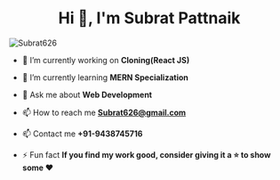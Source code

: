 <!-- <img align="right" alt="Coding" width="550" height="350" src="https://user-images.githubusercontent.com/60788180/131893851-b24002a3-72be-40cf-a179-7cbdff89b087.gif"/> -->

<h1 align="center">Hi 👋, I'm Subrat Pattnaik</h1>
<!-- <h3 align="center">Mech-Coder</h3> -->

<p align="left"> <img src="https://komarev.com/ghpvc/?username=Subrat626&label=Profile%20views&color=0e75b6&style=flat" alt="Subrat626" /> </p>

- 🔭 I’m currently working on **Cloning(React JS)**

- 🌱 I’m currently learning **MERN Specialization**

- 💬 Ask me about **Web Development**

- 📫 How to reach me **Subrat626@gmail.com**

- 📫 Contact me **+91-9438745716**

- ⚡ Fun fact **If you find my work good, consider giving it a ⭐ to show some ❤️**

<!-- <h3 align="left">Connect with me:</h3>
<p align="left">
<a href="https://twitter.com/vivekyadav166" target="blank"><img align="center" src="https://raw.githubusercontent.com/rahuldkjain/github-profile-readme-generator/master/src/images/icons/Social/twitter.svg" alt="vivekyadav166" height="30" width="40" /></a>
<a href="https://linkedin.com/in/vivekyadav166" target="blank"><img align="center" src="https://raw.githubusercontent.com/rahuldkjain/github-profile-readme-generator/master/src/images/icons/Social/linked-in-alt.svg" alt="vivekyadav166" height="30" width="40" /></a>
<a href="https://fb.com/vivekyadav166" target="blank"><img align="center" src="https://raw.githubusercontent.com/rahuldkjain/github-profile-readme-generator/master/src/images/icons/Social/facebook.svg" alt="vivekyadav166" height="30" width="40" /></a>
<a href="https://instagram.com/its_vvk_" target="blank"><img align="center" src="https://raw.githubusercontent.com/rahuldkjain/github-profile-readme-generator/master/src/images/icons/Social/instagram.svg" alt="its_vvk_" height="30" width="40" /></a>
</p>
 -->
<!-- <h3 align="left">Languages and Tools:</h3>
<p align="left"> <a href="https://getbootstrap.com" target="_blank" rel="noreferrer"> <img src="https://raw.githubusercontent.com/devicons/devicon/master/icons/bootstrap/bootstrap-plain-wordmark.svg" alt="bootstrap" width="40" height="40"/> </a> <a href="https://www.w3schools.com/css/" target="_blank" rel="noreferrer"> <img src="https://raw.githubusercontent.com/devicons/devicon/master/icons/css3/css3-original-wordmark.svg" alt="css3" width="40" height="40"/> </a> <a href="https://www.docker.com/" target="_blank" rel="noreferrer"> <img src="https://raw.githubusercontent.com/devicons/devicon/master/icons/docker/docker-original-wordmark.svg" alt="docker" width="40" height="40"/> </a> <a href="https://expressjs.com" target="_blank" rel="noreferrer"> <img src="https://raw.githubusercontent.com/devicons/devicon/master/icons/express/express-original-wordmark.svg" alt="express" width="40" height="40"/> </a> <a href="https://www.w3.org/html/" target="_blank" rel="noreferrer"> <img src="https://raw.githubusercontent.com/devicons/devicon/master/icons/html5/html5-original-wordmark.svg" alt="html5" width="40" height="40"/> </a> <a href="https://developer.mozilla.org/en-US/docs/Web/JavaScript" target="_blank" rel="noreferrer"> <img src="https://raw.githubusercontent.com/devicons/devicon/master/icons/javascript/javascript-original.svg" alt="javascript" width="40" height="40"/> </a> <a href="https://www.mongodb.com/" target="_blank" rel="noreferrer"> <img src="https://raw.githubusercontent.com/devicons/devicon/master/icons/mongodb/mongodb-original-wordmark.svg" alt="mongodb" width="40" height="40"/> </a> <a href="https://www.mysql.com/" target="_blank" rel="noreferrer"> <img src="https://raw.githubusercontent.com/devicons/devicon/master/icons/mysql/mysql-original-wordmark.svg" alt="mysql" width="40" height="40"/> </a> <a href="https://nodejs.org" target="_blank" rel="noreferrer"> <img src="https://raw.githubusercontent.com/devicons/devicon/master/icons/nodejs/nodejs-original-wordmark.svg" alt="nodejs" width="40" height="40"/> </a> <a href="https://www.postgresql.org" target="_blank" rel="noreferrer"> <img src="https://raw.githubusercontent.com/devicons/devicon/master/icons/postgresql/postgresql-original-wordmark.svg" alt="postgresql" width="40" height="40"/> </a> <a href="https://www.python.org" target="_blank" rel="noreferrer"> <img src="https://raw.githubusercontent.com/devicons/devicon/master/icons/python/python-original.svg" alt="python" width="40" height="40"/> </a> <a href="https://reactjs.org/" target="_blank" rel="noreferrer"> <img src="https://raw.githubusercontent.com/devicons/devicon/master/icons/react/react-original-wordmark.svg" alt="react" width="40" height="40"/> </a> <a href="https://www.sqlite.org/" target="_blank" rel="noreferrer"> <img src="https://www.vectorlogo.zone/logos/sqlite/sqlite-icon.svg" alt="sqlite" width="40" height="40"/> </a> </p>

<p><img align="left" src="https://github-readme-stats.vercel.app/api/top-langs?username=vvkyadav&show_icons=true&locale=en&layout=compact" alt="vvkyadav" /></p>

<p>&nbsp;<img align="center" src="https://github-readme-stats.vercel.app/api?username=vvkyadav&show_icons=true&locale=en" alt="vvkyadav" /></p>
 -->

